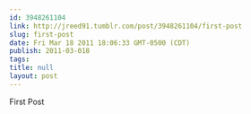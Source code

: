 ```yaml
---
id: 3948261104
link: http://jreed91.tumblr.com/post/3948261104/first-post
slug: first-post
date: Fri Mar 18 2011 18:06:33 GMT-0500 (CDT)
publish: 2011-03-018
tags: 
title: null
layout: post
---
```


First Post

